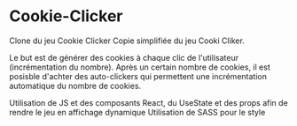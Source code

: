# Cookie-Clicker
Clone du jeu Cookie Clicker
Copie simplifiée du jeu Cooki Cliker. 

Le but est de générer des cookies à chaque clic de l'utilisateur (incrémentation du nombre).
Après un certain nombre de cookies, il est posisble d'achter des auto-clickers qui permettent une incrémentation automatique du nombre de cookies. 

Utilisation de JS et des composants React, du UseState et des props afin de rendre le jeu en affichage dynamique
Utilisation de SASS pour le style 
